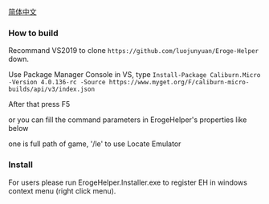 [简体中文](https://github.com/luojunyuan/Eroge-Helper/blob/master/README_zh-cn.md)

### How to build

Recommand VS2019 to clone `https://github.com/luojunyuan/Eroge-Helper` down.

Use Package Manager Console in VS, type `Install-Package Caliburn.Micro -Version 4.0.136-rc -Source https://www.myget.org/F/caliburn-micro-builds/api/v3/index.json `

After that press F5

or you can fill the command parameters in ErogeHelper's properties like below

one is full path of game, '/le' to use Locate Emulator


### Install

For users please run ErogeHelper.Installer.exe to register EH in windows context menu (right click menu).
